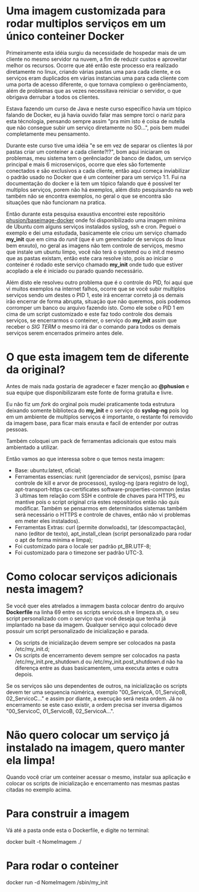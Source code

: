 # Uma imagem customizada para rodar multiplos serviços em um único conteiner Docker

Primeiramente esta idéia surgiu da necessidade de hospedar mais de um cliente no mesmo servidor na nuvem, a fim de reduzir custos e aproveitar melhor os recursos. Ocorre que até então este processo era realizado diretamente no linux, criando várias pastas uma para cada cliente, e os serviços eram duplicados em várias instancias uma para cada cliente com uma porta de acesso diferente, o que tornava complexo o gerênciamento, além de problemas que as vezes necessitava reiniciar o servidor, o que obrigava derrubar a todos os clientes.

Estava fazendo um curso de Java e neste curso específico havia um tópico falando de Docker, eu já havia ouvido falar mas sempre torci o nariz para esta técnologia, pensando sempre assim "pra mim isto é coisa de nutella que não consegue subir um serviço diretamente no SO...", pois bem mudei completamente meu pensamento.

Durante este curso tive uma idéia "e se em vez de separar os clientes lá por pastas criar um conteiner a cada cliente?!?", bom aqui iniciaram os problemas, meu sistema tem o gerênciador de banco de dados, um serviço principal e mais 6 microserviços, ocorre que eles são fortemente conectados e são exclusivos a cada cliente, então aqui começa inviabilizar o padrão usado no Docker que é um conteiner para um serviço 1:1. Fui na documentação do docker e lá tem um tópico falando que é possivel ter multiplos serviços, porem não há exemplos, além disto pesquisando na web também não se encontra exemplos, no geral o que se encontra são situações que não funcionam na pratica.

Então durante esta pesquisa exaustiva encontrei este repositório [phusion/baseimage-docker](https://github.com/phusion/baseimage-docker) onde foi disponibilizado uma imagem mínima de Ubuntu com alguns serviços instalados syslog, ssh e cron. Peguei o exemplo e dei uma estudada, basicamente ele criou um serviço chamado **my_init** que em cima do *runit* (que é um gerenciador de serviços do linux bem enxuto), no geral as imagens não tem controle de serviços, mesmo que instale um ubuntu limpo, você não terá o systemd ou o init.d mesmo que as pastas existam, então este cara resolve isto, pois ao iniciar o conteiner é rodado este serviço chamado **my_init** onde tudo que estiver acoplado a ele é iniciado ou parado quando necessário.

Além disto ele resolveu outro problema que é o controle do PID, foi aqui que vi muitos exemplos na internet falhos, ocorre que se você subir multiplos serviços sendo um destes o PID 1, este irá encerrar correto já os demais irão encerrar de forma abrupta, situação que não queremos, pois podemos corromper um banco ou arquivo fazendo isto. Como ele sobe o PID 1 em cima de um script customizado e este faz todo controle dos demais serviços, se encerrarmos o conteiner, o serviço do **my_init** assim que receber o *SIG TERM* o mesmo irá dar o comando para todos os demais serviços serem encerrados primeiro antes dele.

# O que esta imagem tem de diferente da original?

Antes de mais nada gostaria de agradecer e fazer menção ao **@phusion** e sua equipe que disponibilizaram este fonte de forma gratuíta e livre.

Eu não fiz um *fork* do orginal pois mudei praticamente toda estrutura deixando somente biblioteca do **my_init** e o serviço do **syslog-ng** pois log em um ambiente de multiplos serviços é importante, o restante foi removido da imagem base, para ficar mais enxuta e facil de entender por outras pessoas.

Também coloquei um pack de ferramentas adicionais que estou mais ambientado a utilizar.

Então vamos ao que interessa sobre o que temos nesta imagem:

* Base: ubuntu:latest, oficial;
* Ferramentas essencias: runit (gerenciador de serviços), psmisc (para controle de kill e arvor de processos), syslog-ng (para registro de log), apt-transport-https ca-certificates software-properties-common (estas 3 ultimas tem relação com SSH e controle de chaves para HTTPS, eu mantive pois o script original cria estes repositórios então não quis modificar. Também se pensarmos em determinados sistemas também será necessário o HTTPS e controle de chaves, então não vi problemas em meter eles instalados).
* Ferramentas Extras: curl (permite donwloads), tar (descompactação), nano (editor de texto), apt_install_clean (script personalizado para rodar o apt de forma minima e limpa);
* Foi customizado para o locale ser padrão pt_BR.UTF-8;
* Foi customizado para o timezone ser padrão UTC-3.

# Como colocar serviços adicionais nesta imagem?

Se você quer eles atrelados a immagem basta colocar dentro do arquivo **Dockerfile** na linha 69 entre os scripts servicos.sh e limpeza.sh, o seu script personalizado com o serviço que você deseja que tenha já implantado na base da imagem. Qualquer serviço aqui colocado deve possuir um script personalizado de inicialização e parada.

* Os scripts de inicialização devem sempre ser colocados na pasta /etc/my_init.d;
* Os scripts de encerramento devem sempre ser colocados na pasta /etc/my_init.pre_shutdown.d ou /etc/my_init.post_shutdown.d não ha diferença entre as duas basicamentem, uma executa antes e outra depois.

Se os serviços são uns dependentes de outros, na inicialização os scripts devem ter uma sequencia númérica, exemplo "00_ServiçoA, 01_ServiçoB, 02_ServicoC..." e assim por diante, a execução será nesta ordem. Já no encerramento se este caso existir, a ordem precisa ser inversa digamos "00_ServicoC, 01_ServicoB, 02_ServicoA...".

# Não quero colocar um serviço já instalado na imagem, quero manter ela limpa!

Quando você criar um conteiner acessar o mesmo, instalar sua aplicação e colocar os scripts de inicialização e encerramento nas mesmas pastas citadas no exemplo acima.

# Para construir a imagem

Vá até a pasta onde esta o Dockerfile, e digite no terminal:

docker built -t NomeImagem ./

# Para rodar o conteiner

docker run -d NomeImagem /sbin/my_init 


